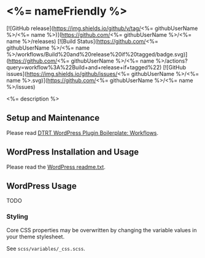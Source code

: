 # <%= nameFriendly %>

[![GitHub release](https://img.shields.io/github/v/tag/<%= githubUserName %>/<%= name %>)](https://github.com/<%= githubUserName %>/<%= name %>/releases) [![Build Status](https://github.com/<%= githubUserName %>/<%= name %>/workflows/Build%20and%20release%20if%20tagged/badge.svg)](https://github.com/<%= githubUserName %>/<%= name %>/actions?query=workflow%3A%22Build+and+release+if+tagged%22) [![GitHub issues](https://img.shields.io/github/issues/<%= githubUserName %>/<%= name %>.svg)](https://github.com/<%= githubUserName %>/<%= name %>/issues)

<%= description %>

## Setup and Maintenance

Please read [DTRT WordPress Plugin Boilerplate: Workflows](https://github.com/dotherightthing/wpdtrt-plugin-boilerplate/wiki/Workflows).

## WordPress Installation and Usage

Please read the [WordPress readme.txt](readme.txt).

## WordPress Usage

TODO

### Styling

Core CSS properties may be overwritten by changing the variable values in your theme stylesheet.

See `scss/variables/_css.scss`.
